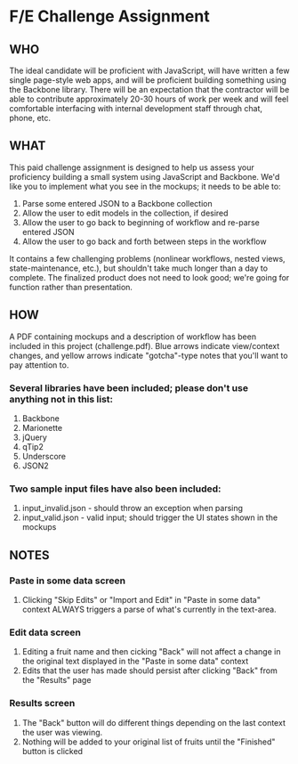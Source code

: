 # F/E Challenge Assignment

## WHO

The ideal candidate will be proficient with JavaScript, will have written a few single page-style web apps, and will be proficient building something using the Backbone library. There will be an expectation that the contractor will be able to contribute approximately 20-30 hours of work per week and will feel comfortable interfacing with internal development staff through chat, phone, etc.

## WHAT

This paid challenge assignment is designed to help us assess your proficiency building a small system using JavaScript and Backbone. We'd like you to implement what you see in the mockups; it needs to be able to:

1. Parse some entered JSON to a Backbone collection
1. Allow the user to edit models in the collection, if desired
1. Allow the user to go back to beginning of workflow and re-parse entered JSON
1. Allow the user to go back and forth between steps in the workflow

It contains a few challenging problems (nonlinear workflows, nested views, state-maintenance, etc.), but shouldn't take much longer than a day to complete. The finalized product does not need to look good; we're going for function rather than presentation.

## HOW

A PDF containing mockups and a description of workflow has been included in this project (challenge.pdf). Blue arrows indicate view/context changes, and yellow arrows indicate "gotcha"-type notes that you'll want to pay attention to.

### Several libraries have been included; please don't use anything not in this list:

1. Backbone
1. Marionette
1. jQuery
1. qTip2
1. Underscore
1. JSON2

### Two sample input files have also been included:

1. input_invalid.json - should throw an exception when parsing
1. input_valid.json - valid input; should trigger the UI states shown in the mockups

## NOTES

### Paste in some data screen

1. Clicking "Skip Edits" or "Import and Edit" in "Paste in some data" context ALWAYS triggers a parse of what's currently in the text-area.

### Edit data screen

1. Editing a fruit name and then cicking "Back" will not affect a change in the original text displayed in the "Paste in some data" context
1. Edits that the user has made should persist after clicking "Back" from the "Results" page

### Results screen

1. The "Back" button will do different things depending on the last context the user was viewing.
1. Nothing will be added to your original list of fruits until the "Finished" button is clicked



    
    
